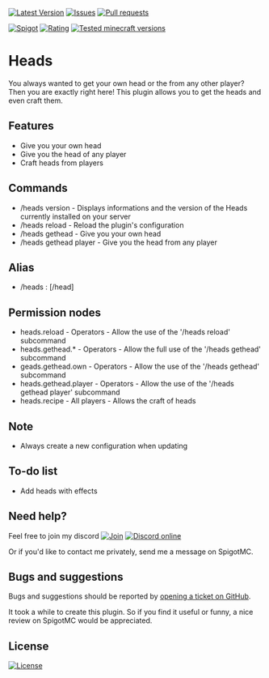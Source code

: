 [![Latest Version](https://img.shields.io/spiget/version/81202?label=Latest%20version&color=blueviolet)](https://github.com/Gaming12846/Heads/releases)
[![Issues](https://img.shields.io/github/issues/Gaming12846/Heads?label=Issues)](https://github.com/Gaming12846/Heads/issues)
[![Pull requests](https://img.shields.io/github/issues-pr/Gaming12846/Heads?label=Pull%20requests)](https://github.com/Gaming12846/Heads/pulls)

[![Spigot](https://img.shields.io/badge/Spigot-orange)](https://www.spigotmc.org/resources/81202/)
[![Rating](https://img.shields.io/spiget/rating/81202?label=Rating&color=orange)](https://www.spigotmc.org/resources/81202/reviews)
[![Tested minecraft versions](https://img.shields.io/spiget/tested-versions/81202?label=Tested%20minecraft%20versions)](https://www.spigotmc.org/resources/81202/)

# Heads

You always wanted to get your own head or the from any other player? Then you are exactly right here! This plugin allows you to get the heads and even craft them.

## Features

- Give you your own head
- Give you the head of any player
- Craft heads from players

## Commands

- /heads version - Displays informations and the version of the Heads currently installed on your server
- /heads reload - Reload the plugin's configuration
- /heads gethead - Give you your own head
- /heads gethead player - Give you the head from any player

## Alias

- /heads : [/head]

## Permission nodes

- heads.reload - Operators - Allow the use of the '/heads reload' subcommand
- heads.gethead.* - Operators - Allow the full use of the '/heads gethead' subcommand
- geads.gethead.own - Operators - Allow the use of the '/heads gethead' subcommand
- heads.gethead.player - Operators - Allow the use of the '/heads gethead player' subcommand
- heads.recipe - All players - Allows the craft of heads

## Note

- Always create a new configuration when updating

## To-do list

- Add heads with effects

## Need help?

Feel free to join my
discord [![Join](https://img.shields.io/badge/Join-blue)](https://discord.com/invite/XvK2UMfGEJ) [![Discord online](https://img.shields.io/discord/860788206106574848?label=Online&logo=discord&color=blue)](https://discord.com/invite/XvK2UMfGEJ)

Or if you'd like to contact me privately, send me a message on SpigotMC.

## Bugs and suggestions

Bugs and suggestions should be reported by [opening a ticket on GitHub](https://github.com/Gaming12846/Heads/issues).

It took a while to create this plugin. So if you find it useful or funny, a nice review on SpigotMC would be appreciated.

## License

[![License](https://img.shields.io/github/license/Gaming12846/Heads?label=License&color=red)](https://github.com/Gaming12846/Heads/blob/master/LICENSE)